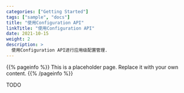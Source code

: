 ```yaml
---
categories: ["Getting Started"]
tags: ["sample", "docs"]
title: "使用Configuration API"
linkTitle: "使用Configuration API"
date: 2021-10-15
weight: 2
description: >
  使用Configuration API进行应用级配置管理.
---
```


{{% pageinfo %}}
This is a placeholder page. Replace it with your own content.
{{% /pageinfo %}}


TODO